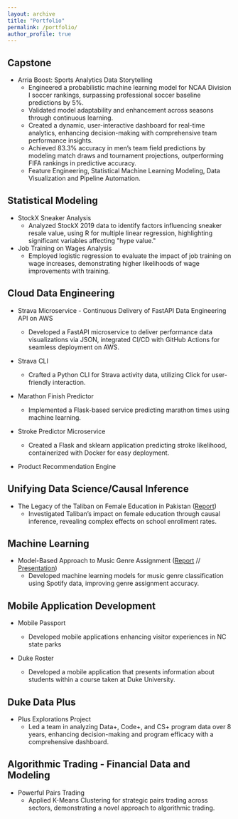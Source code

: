 ```yaml
---
layout: archive
title: "Portfolio"
permalink: /portfolio/
author_profile: true
---
```



## Capstone
* Arria Boost: Sports Analytics Data Storytelling
  * Engineered a probabilistic machine learning model for NCAA Division I soccer rankings, surpassing professional soccer baseline predictions by 5%.
  * Validated model adaptability and enhancement across seasons through continuous learning.
  * Created a dynamic, user-interactive dashboard for real-time analytics, enhancing decision-making with comprehensive team performance insights.
  * Achieved 83.3% accuracy in men’s team field predictions by modeling match draws and tournament projections, outperforming FIFA rankings in predictive accuracy.
  * Feature Engineering, Statistical Machine Learning Modeling, Data Visualization and Pipeline Automation. 

## Statistical Modeling
* StockX Sneaker Analysis
  * Analyzed StockX 2019 data to identify factors influencing sneaker resale value, using R for multiple linear regression, highlighting significant variables affecting "hype value." 
* Job Training on Wages Analysis
  * Employed logistic regression to evaluate the impact of job training on wage increases, demonstrating higher likelihoods of wage improvements with training.

## Cloud Data Engineering
* Strava Microservice - Continuous Delivery of FastAPI Data Engineering API on AWS
  * Developed a FastAPI microservice to deliver performance data visualizations via JSON, integrated CI/CD with GitHub Actions for seamless deployment on AWS.

* Strava CLI
  * Crafted a Python CLI for Strava activity data, utilizing Click for user-friendly interaction.

* Marathon Finish Predictor
  * Implemented a Flask-based service predicting marathon times using machine learning.

* Stroke Predictor Microservice
  * Created a Flask and sklearn application predicting stroke likelihood, containerized with Docker for easy deployment.
 
* Product Recommendation Engine

## Unifying Data Science/Causal Inference
* The Legacy of the Taliban on Female Education in Pakistan ([Report](https://github.com/caratliff/Impact-of-Taliban-on-Female-Education/blob/29207a3302023d0cef9228e36106e7ee5742a3aa/40-docs/701-final-report.pdf))
  * Investigated Taliban’s impact on female education through causal inference, revealing complex effects on school enrollment rates.  

## Machine Learning
* Model-Based Approach to Music Genre Assignment ([Report](https://github.com/caratliff/ml-genre-assignment/blob/eab46e3da7036a43c03bd4c8f01fd372309c5079/30_docs/ML-final-report.pdf) // [Presentation](https://github.com/caratliff/ml-genre-assignment/blob/eab46e3da7036a43c03bd4c8f01fd372309c5079/30_docs/presentation.pdf))
  * Developed machine learning models for music genre classification using Spotify data, improving genre assignment accuracy.

## Mobile Application Development
* Mobile Passport
  * Developed mobile applications enhancing visitor experiences in NC state parks

* Duke Roster
  * Developed a mobile application that presents information about students within a course taken at Duke University.


## Duke Data Plus
* Plus Explorations Project
  * Led a team in analyzing Data+, Code+, and CS+ program data over 8 years, enhancing decision-making and program efficacy with a comprehensive dashboard.

## Algorithmic Trading - Financial Data and Modeling
* Powerful Pairs Trading
  * Applied K-Means Clustering for strategic pairs trading across sectors, demonstrating a novel approach to algorithmic trading.



